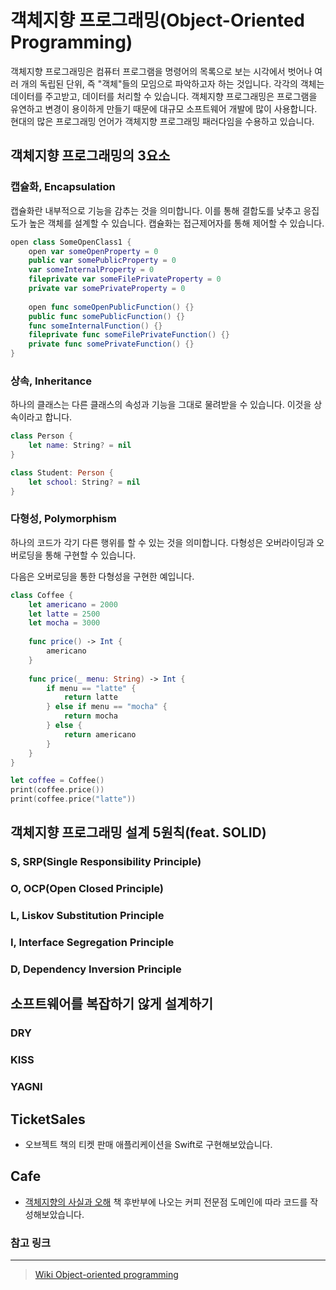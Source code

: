 # 객체지향 프로그래밍(Object-Oriented Programming)

객체지향 프로그래밍은 컴퓨터 프로그램을 명령어의 목록으로 보는 시각에서 벗어나 여러 개의 독립된 단위, 즉 "객체"들의 모임으로 파악하고자 하는 것입니다. 각각의 객체는 데이터를 주고받고, 데이터를 처리할 수 있습니다. 객체지향 프로그래밍은 프로그램을 유연하고 변경이 용이하게 만들기 때문에 대규모 소프트웨어 개발에 많이 사용합니다. 현대의 많은 프로그래밍 언어가 객체지향 프로그래밍 패러다임을 수용하고 있습니다.

## 객체지향 프로그래밍의 3요소

### 캡슐화, Encapsulation

캡슐화란 내부적으로 기능을 감추는 것을 의미합니다. 이를 통해 결합도를 낮추고 응집도가 높은 객체를 설계할 수 있습니다. 캡슐화는 접근제어자를 통해 제어할 수 있습니다.

```swift
open class SomeOpenClass1 {
    open var someOpenProperty = 0
    public var somePublicProperty = 0
    var someInternalProperty = 0
    fileprivate var someFilePrivateProperty = 0
    private var somePrivateProperty = 0
    
    open func someOpenPublicFunction() {}
    public func somePublicFunction() {}
    func someInternalFunction() {}
    fileprivate func someFilePrivateFunction() {}
    private func somePrivateFunction() {}
}
```

### 상속, Inheritance

하나의 클래스는 다른 클래스의 속성과 기능을 그대로 물려받을 수 있습니다. 이것을 상속이라고 합니다.

```swift
class Person {
    let name: String? = nil
}

class Student: Person {
    let school: String? = nil
}
```

### 다형성, Polymorphism

하나의 코드가 각기 다른 행위를 할 수 있는 것을 의미합니다. 다형성은 오버라이딩과 오버로딩을 통해 구현할 수 있습니다.

다음은 오버로딩을 통한 다형성을 구현한 예입니다.

```swift
class Coffee {
    let americano = 2000
    let latte = 2500
    let mocha = 3000
    
    func price() -> Int {
        americano
    }
    
    func price(_ menu: String) -> Int {
        if menu == "latte" {
            return latte
        } else if menu == "mocha" {
            return mocha
        } else {
            return americano
        }
    }
}

let coffee = Coffee()
print(coffee.price())
print(coffee.price("latte"))
```

## 객체지향 프로그래밍 설계 5원칙(feat. SOLID)

### S, SRP(Single Responsibility Principle)

### O, OCP(Open Closed Principle)

### L, Liskov Substitution Principle

### I, Interface Segregation Principle

### D, Dependency Inversion Principle

## 소프트웨어를 복잡하기 않게 설계하기

### DRY

### KISS

### YAGNI

## TicketSales

- 오브젝트 책의 티켓 판매 애플리케이션을 Swift로 구현해보았습니다.

## Cafe

- [객체지향의 사실과 오해](https://book.naver.com/bookdb/book_detail.nhn?bid=9145968) 책 후반부에 나오는 커피 전문점 도메인에 따라 코드를 작성해보았습니다.

### 참고 링크

---

> [Wiki Object-oriented programming](https://en.wikipedia.org/wiki/Object-oriented_programming#Encapsulation)
